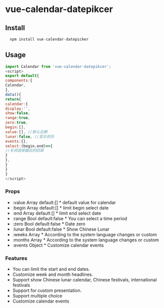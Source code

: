 # vue-calendar-datepikcer

## Install

```js
  npm install vue-calendar-datepicker
```
## Usage

```js
import Calendar from 'vue-calendar-datepikcer';
<script>
export default{
components:{
Calendar,
},
data(){
return{
calendar:{
display:'',
show:false,
range:true,
zero:true,
begin:[],
value:[], //默认日期
lunar:false, //显示农历
events:{},
select:(begin,end)=>{
//关闭选择器后的回调
}
},          
}
}
}
</script>
```
### Props

- :value Array default:[] * default value for calendar
- :begin Array default:[] * limit begin select date
- :end Array default:[] * limit end select date
- :range Bool default:false * You can select a time period
- :zero Bool default:false * Date zero
- :lunar Bool default:false * Show Chinese Lunar
- :weeks Array * According to the system language changes or custom
- :months Array * According to the system language changes or custom
- :events Object * Customize calendar events

### Features
- You can limit the start and end dates.
- Customize week and month headlines.
- Support show Chinese lunar calendar, Chinese festivals, international festivals
- Support for custom presentation.
- Support multiple choice
- Customize calendar events
